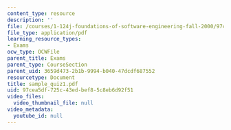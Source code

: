 ```yaml
---
content_type: resource
description: ''
file: /courses/1-124j-foundations-of-software-engineering-fall-2000/97cea5df725c43edbef85c8eb6d92f51_sample_quiz1.pdf
file_type: application/pdf
learning_resource_types:
- Exams
ocw_type: OCWFile
parent_title: Exams
parent_type: CourseSection
parent_uid: 3659d473-2b1b-9994-b040-47dcdf687552
resourcetype: Document
title: sample_quiz1.pdf
uid: 97cea5df-725c-43ed-bef8-5c8eb6d92f51
video_files:
  video_thumbnail_file: null
video_metadata:
  youtube_id: null
---
```

